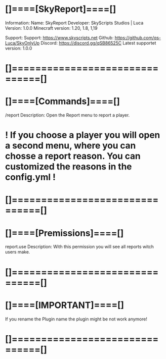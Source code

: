 # []====[SkyReport]====[]

Information:
Name: SkyReport
Developer: SkyScripts Studios | Luca
Version: 1.0.0
Minecraft version: 1.20, 1.8, 1,19

Support:
Support: https://www.skyscripts.net
Github: https://github.com/qs-Luca/SkyOnlyUp
Discord: https://discord.gg/qSB86525C
Latest supportet version: 1.0.0

# []===============================[]



# []====[Commands]====[]

/report 
Description: Open the Report menu to report a player.
# ! If you choose a player you will open a second menu, where you can chosse a report reason. You can customized the reasons in the config.yml !

# []===============================[]


# []====[Premissions]====[]

report.use 
Description: With this permission you will see all reports witch users make.

# []===============================[]


# []====[IMPORTANT]====[]

If you rename the Plugin name the plugin might be not work anymore!

# []===============================[]



